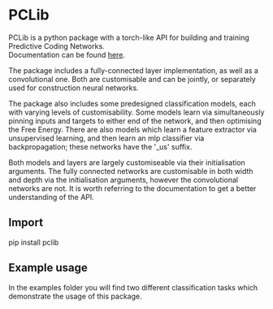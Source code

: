 # PCLib


PCLib is a python package with a torch-like API for building and training Predictive Coding Networks.<br> 
Documentation can be found [here](https://joeagriffith.github.io/pclib/).

The package includes a fully-connected layer implementation, as well as a convolutional one. Both are customisable and can be jointly, or separately used for construction neural networks.

The package also includes some predesigned classification models, each with varying levels of customisability. Some models learn via simultaneously pinning inputs and targets to either end of the network, and then optimising the Free Energy. There are also models which learn a feature extractor via unsupervised learning, and then learn an mlp classifier via backpropagation; these networks have the '_us' suffix. 

Both models and layers are largely customiseable via their initialisation arguments. The fully connected networks are customisable in both width and depth via the initialisation arguments, however the convolutional networks are not. It is worth referring to the documentation to get a better understanding of the API.

## Import
pip install pclib

## Example usage

In the examples folder you will find two different classification tasks which demonstrate the usage of this package.
